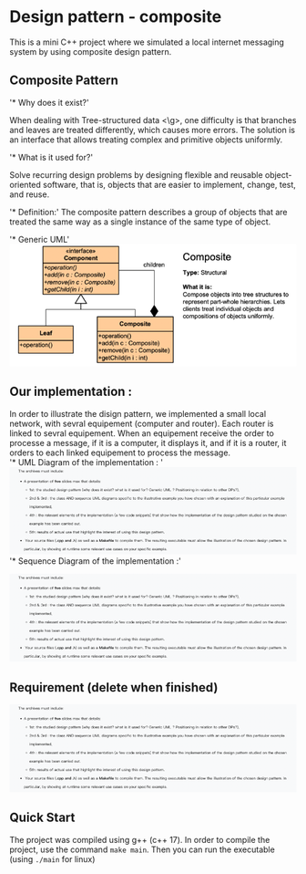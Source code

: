 # Design pattern - composite
This is a mini C++ project where we simulated a local internet messaging system by using composite design pattern.

## Composite Pattern
'* Why does it exist?'

When dealing with <g> Tree-structured data <\g>, one difficulty is that branches and leaves are treated differently, which causes more errors. The solution is an interface that allows treating complex and primitive objects uniformly.

'* What is it used for?'

Solve recurring design problems by designing flexible and reusable object-oriented software, that is, objects that are easier to implement, change, test, and reuse.

'* Definition:'
The composite pattern describes a group of objects that are treated the same way as a single instance of the same type of object. 

'* Generic UML'<br />
![img.png](img.png)


## Our implementation :
In order to illustrate the disign pattern, we implemented a small local network, with sevral equipement (computer and router). Each router is linked to sevral equipement. When an equipement receive the order to processe a message, if it is a computer, it displays it, and if it is a router, it orders to each linked equipement to process the message. <br />
  '* UML Diagram of the implementation : ' 
  <br />
![img_1.png](img_1.png)
   '* Sequence Diagram of the implementation :'
  <br />

![img_1.png](img_1.png)
  
## Requirement (delete when finished)
![img_1.png](img_1.png)
## Quick Start

The project was compiled using g++ (c++ 17). In order to compile the project, use the command `make main`. Then you can run the executable (using `./main` for linux) 






